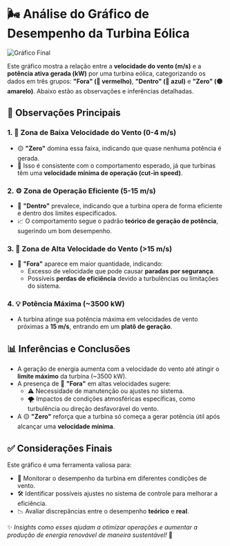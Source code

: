 # 🌬️ Análise do Gráfico de Desempenho da Turbina Eólica

![Gráfico Final](https://gabrielveras.art/imagens/gr%C3%A1ficoanaliseturbinaeolica.png)

Este gráfico mostra a relação entre a **velocidade do vento (m/s)** e a **potência ativa gerada (kW)** por uma turbina eólica, categorizando os dados em três grupos: **"Fora" (🔴 vermelho)**, **"Dentro" (🔵 azul)** e **"Zero" (🟡 amarelo)**. Abaixo estão as observações e inferências detalhadas.

## 🔎 Observações Principais

### 1. 🌟 Zona de Baixa Velocidade do Vento (0-4 m/s)
- 🟡 **"Zero"** domina essa faixa, indicando que quase nenhuma potência é gerada.
- 🔧 Isso é consistente com o comportamento esperado, já que turbinas têm uma **velocidade mínima de operação (cut-in speed)**.

### 2. ⚙️ Zona de Operação Eficiente (5-15 m/s)
- 🔵 **"Dentro"** prevalece, indicando que a turbina opera de forma eficiente e dentro dos limites especificados.
- 📈 O comportamento segue o padrão **teórico de geração de potência**, sugerindo um bom desempenho.

### 3. 🚨 Zona de Alta Velocidade do Vento (>15 m/s)
- 🔴 **"Fora"** aparece em maior quantidade, indicando:
  - Excesso de velocidade que pode causar **paradas por segurança**.
  - Possíveis **perdas de eficiência** devido a turbulências ou limitações do sistema.

### 4. 💡 Potência Máxima (~3500 kW)
- A turbina atinge sua potência máxima em velocidades de vento próximas a **15 m/s**, entrando em um **platô de geração**.

## 📊 Inferências e Conclusões
- A geração de energia aumenta com a velocidade do vento até atingir o **limite máximo** da turbina (~3500 kW).
- A presença de 🔴 **"Fora"** em altas velocidades sugere:
  - ⚠️ Necessidade de manutenção ou ajustes no sistema.
  - 🌪️ Impactos de condições atmosféricas específicas, como turbulência ou direção desfavorável do vento.
- A 🟡 **"Zero"** reforça que a turbina só começa a gerar potência útil após alcançar uma **velocidade mínima**.

## ✅ Considerações Finais
Este gráfico é uma ferramenta valiosa para:
- 📌 Monitorar o desempenho da turbina em diferentes condições de vento.
- 🛠️ Identificar possíveis ajustes no sistema de controle para melhorar a eficiência.
- 📉 Avaliar discrepâncias entre o desempenho **teórico** e **real**.

✨ *Insights como esses ajudam a otimizar operações e aumentar a produção de energia renovável de maneira sustentável!* 🌱
